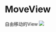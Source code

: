 # MoveView
自由移动的View
![](https://github.com/guohuanwen/ViewAniamtion/blob/master/sreenshots/gif.gif)
